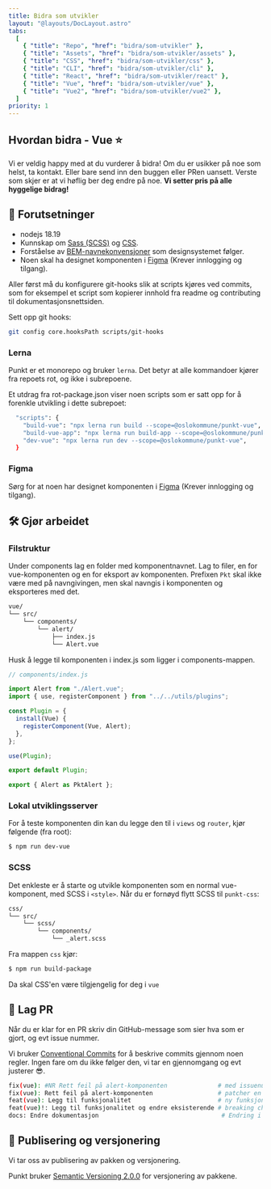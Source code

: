 ```yaml
---
title: Bidra som utvikler
layout: "@layouts/DocLayout.astro"
tabs:
  [
    { "title": "Repo", "href": "bidra/som-utvikler" },
    { "title": "Assets", "href": "bidra/som-utvikler/assets" },
    { "title": "CSS", "href": "bidra/som-utvikler/css" },
    { "title": "CLI", "href": "bidra/som-utvikler/cli" },
    { "title": "React", "href": "bidra/som-utvikler/react" },
    { "title": "Vue", "href": "bidra/som-utvikler/vue" },
    { "title": "Vue2", "href": "bidra/som-utvikler/vue2" },
  ]
priority: 1
---
```


<!--
alt under her skal genereres fra ./packages/vue2/CONTRIBUTING.md,
alle endringer du gjør vil overskrives
-->

<!-- START CONTENT -->

## Hvordan bidra - Vue ⭐

Vi er veldig happy med at du vurderer å bidra! Om du er usikker på noe som helst,
ta kontakt. Eller bare send inn den buggen eller PRen uansett. Verste som skjer
er at vi høflig ber deg endre på noe. **Vi setter pris på alle hyggelige bidrag!**

## 📝 Forutsetninger

- nodejs 18.19
- Kunnskap om [Sass (SCSS)](https://sass-lang.com/) og [CSS](https://developer.mozilla.org/en-US/docs/Web/CSS).
- Forståelse av [BEM-navnekonvensjoner](http://getbem.com/) som designsystemet følger.
- Noen skal ha designet komponenten i [Figma](https://www.figma.com/file/Eej5jm3jIUjeMfzLE0aOTB/Punkt---Origo-designsystem?node-id=0%3A1&t=VDbEaltk80wYiYn3-0) (Krever innlogging og tilgang).

Aller først må du konfigurere git-hooks slik at scripts kjøres ved commits, som for eksempel et script som kopierer innhold fra readme og contributing til dokumentasjonsnettsiden.

Sett opp git hooks:

```sh
git config core.hooksPath scripts/git-hooks
```

### Lerna

Punkt er et monorepo og bruker `lerna`. Det betyr at alle kommandoer kjører
fra repoets rot, og ikke i subrepoene.

Et utdrag fra rot-package.json viser noen scripts som er satt opp for å forenkle
utvikling i dette subrepoet:

```sh
  "scripts": {
    "build-vue": "npx lerna run build --scope=@oslokommune/punkt-vue",
    "build-vue-app": "npx lerna run build-app --scope=@oslokommune/punkt-vue",
    "dev-vue": "npx lerna run dev --scope=@oslokommune/punkt-vue",
  }
```

### Figma

Sørg for at noen har designet komponenten i [Figma](https://www.figma.com/file/Eej5jm3jIUjeMfzLE0aOTB/Punkt---Origo-designsystem?node-id=0%3A1&t=VDbEaltk80wYiYn3-0)
(Krever innlogging og tilgang).

## 🛠️ Gjør arbeidet

### Filstruktur

Under components lag en folder med komponentnavnet. Lag to filer, en for
vue-komponenten og en for eksport av komponenten. Prefixen `Pkt` skal ikke
være med på navngivingen, men skal navngis i komponenten og eksporteres
med det.

```sh
vue/
└── src/
    └── components/
        └── alert/
            ├── index.js
            └── Alert.vue
```

Husk å legge til komponenten i index.js som ligger i components-mappen.

```js
// components/index.js

import Alert from "./Alert.vue";
import { use, registerComponent } from "../../utils/plugins";

const Plugin = {
  install(Vue) {
    registerComponent(Vue, Alert);
  },
};

use(Plugin);

export default Plugin;

export { Alert as PktAlert };
```

### Lokal utviklingsserver

For å teste komponenten din kan du legge den til i `views` og `router`, kjør følgende (fra root):

```sh
$ npm run dev-vue
```

### SCSS

Det enkleste er å starte og utvikle komponenten som en normal vue-komponent,
med SCSS i `<style>`. Når du er fornøyd flytt SCSS til `punkt-css`:

```sh
css/
└── src/
    └── scss/
        └── components/
            └── _alert.scss
```

Fra mappen `css` kjør:

```sh
$ npm run build-package
```

Da skal CSS'en være tilgjengelig for deg i `vue`

## 🤝 Lag PR

Når du er klar for en PR skriv din GitHub-message som sier hva som er gjort, og evt issue nummer.

Vi bruker [Conventional Commits](https://www.conventionalcommits.org/) for å beskrive commits gjennom
noen regler. Ingen fare om du ikke følger den, vi tar en gjennomgang og evt justerer 😎.

```sh
fix(vue): #NR Rett feil på alert-komponenten              # med issuenummer
fix(vue): Rett feil på alert-komponenten                  # patcher en bug i koden (patch i Semantic Versioning)
feat(vue): Legg til funksjonalitet                        # ny funksjonalitet i koden (minor i Semantic Versioning)
feat(vue)!: Legg til funksjonalitet og endre eksisterende # breaking change i koden (major i Semantic Versioning)
docs: Endre dokumentasjon                                  # Endring i dokumentasjon
```

## 🔢 Publisering og versjonering

Vi tar oss av publisering av pakken og versjonering.

Punkt bruker [Semantic Versioning 2.0.0](https://semver.org/spec/v2.0.0.html) for versjonering av pakkene.

<!-- END CONTENT-->
